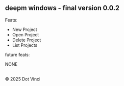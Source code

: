 ## deepm windows - final version 0.0.2

 <div>
   <p>Feats:</p>
   <ul>
     <li>New Project</li>
     <li>Open Project</li>
     <li>Delete Project</li>
     <li>List Projects</li>
   </ul>
    <p>future feats:</p>
    NONE
   <ul>
   </ul>
   <br/>
© 2025 Dot Vinci

 </div>

